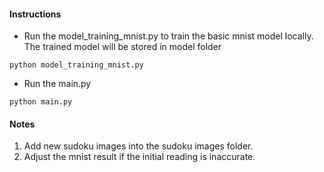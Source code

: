 #### Instructions 
- Run the  model_training_mnist.py to train the basic mnist model locally. The trained model will be stored in model folder

````
python model_training_mnist.py
````

- Run the main.py 

````
python main.py
````

#### Notes
1. Add new sudoku images into the sudoku images folder.
2. Adjust the mnist result if the initial reading is inaccurate.
